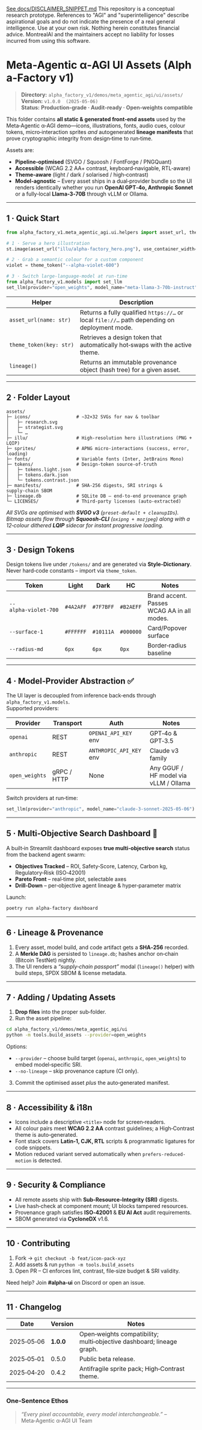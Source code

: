 [See docs/DISCLAIMER_SNIPPET.md](../../../../../DISCLAIMER_SNIPPET.md)
This repository is a conceptual research prototype. References to "AGI" and "superintelligence" describe aspirational goals and do not indicate the presence of a real general intelligence. Use at your own risk. Nothing herein constitutes financial advice. MontrealAI and the maintainers accept no liability for losses incurred from using this software.

# Meta‑Agentic α‑AGI UI Assets (Alpha‑Factory v1)

> **Directory:** `alpha_factory_v1/demos/meta_agentic_agi/ui/assets/`  
> **Version:** `v1.0.0  (2025‑05‑06)`  
> **Status:** **Production‑grade · Audit‑ready · Open‑weights compatible**

This folder contains **all static & generated front‑end assets** used by the Meta‑Agentic α‑AGI demo—icons, illustrations, fonts, audio cues, colour tokens, micro‑interaction sprites _and_ autogenerated **lineage manifests** that prove cryptographic integrity from design‑time to run‑time.

Assets are:

* **Pipeline‑optimised** (SVGO / Squoosh / FontForge / PNGQuant)  
* **Accessible** (WCAG 2.2 AA+ contrast, keyboard‑navigable, RTL‑aware)  
* **Theme‑aware** (light / dark / solarised / high‑contrast)  
* **Model‑agnostic** – Every asset ships in a dual‑provider bundle so the UI renders identically whether you run **OpenAI GPT‑4o, Anthropic Sonnet** or a fully‑local **Llama‑3‑70B** through vLLM or Ollama.

---

## 1 · Quick Start

```python
from alpha_factory_v1.meta_agentic_agi.ui.helpers import asset_url, theme_token

# 1 · Serve a hero illustration
st.image(asset_url("illu/alpha‑factory_hero.png"), use_container_width=True)

# 2 · Grab a semantic colour for a custom component
violet = theme_token("--alpha‑violet‑600")

# 3 · Switch large‑language‑model at run‑time
from alpha_factory_v1.models import set_llm
set_llm(provider="open_weights", model_name="meta-llama-3-70b-instruct")
```

| Helper | Description |
|--------|-------------|
| `asset_url(name: str)` | Returns a fully qualified `https://…` or local `file://…` path depending on deployment mode. |
| `theme_token(key: str)` | Retrieves a design token that automatically hot‑swaps with the active theme. |
| `lineage()` | Returns an immutable provenance object (hash tree) for a given asset. |

---

## 2 · Folder Layout

```
assets/
├─ icons/                 # ∼32×32 SVGs for nav & toolbar
│   ├─ research.svg
│   ├─ strategist.svg
│   └─ …
├─ illu/                  # High‑resolution hero illustrations (PNG + LQIP)
├─ sprites/               # APNG micro‑interactions (success, error, loading)
├─ fonts/                 # Variable fonts (Inter, JetBrains Mono)
├─ tokens/                # Design‑token source‑of‑truth
│   ├─ tokens.light.json
│   ├─ tokens.dark.json
│   └─ tokens.contrast.json
├─ manifests/             # SHA‑256 digests, SRI strings & supply‑chain SBOM
├─ lineage.db             # SQLite DB – end‑to‑end provenance graph
└─ LICENSES/              # Third‑party licenses (auto‑extracted)
```

_All SVGs are optimised with **SVGO v3** (`preset‑default + cleanupIDs`).  
Bitmap assets flow through **Squoosh‑CLI** (`oxipng + mozjpeg`) along with a 12‑colour dithered **LQIP** sidecar for instant progressive loading._

---

## 3 · Design Tokens

Design tokens live under `/tokens/` and are generated via **Style‑Dictionary**.  
Never hard‑code constants – import via `theme_token`.

| Token | Light | Dark | HC | Notes |
|-------|-------|------|----|-------|
| `--alpha‑violet‑700` | `#4A2AFF` | `#7F7BFF` | `#B2AEFF` | Brand accent. Passes WCAG AA in all modes. |
| `--surface‑1` | `#FFFFFF` | `#10111A` | `#000000` | Card/Popover surface |
| `--radius‑md` | `6px` | `6px` | `0px` | Border‑radius baseline |

---

## 4 · Model‑Provider Abstraction ✅

The UI layer is decoupled from inference back‑ends through `alpha_factory_v1.models`.  
Supported providers:

| Provider | Transport | Auth | Notes |
|----------|-----------|------|-------|
| `openai` | REST | `OPENAI_API_KEY` env | GPT‑4o & GPT‑3.5 |
| `anthropic` | REST | `ANTHROPIC_API_KEY` env | Claude v3 family |
| `open_weights` | gRPC / HTTP | None | Any GGUF / HF model via vLLM / Ollama |

Switch providers at run‑time:

```python
set_llm(provider="anthropic", model_name="claude-3-sonnet-2025-05-06")
```

---

## 5 · Multi‑Objective Search Dashboard 🧭

A built‑in Streamlit dashboard exposes **true multi‑objective search** status from the backend agent swarm:

* **Objectives Tracked** – ROI, Safety‑Score, Latency, Carbon kg, Regulatory‑Risk (ISO‑42001)  
* **Pareto Front** – real‑time plot, selectable axes  
* **Drill‑Down** – per‑objective agent lineage & hyper‑parameter matrix  

Launch:

```bash
poetry run alpha‑factory dashboard
```

---

## 6 · Lineage & Provenance

1. Every asset, model build, and code artifact gets a **SHA‑256** recorded.  
2. A **Merkle DAG** is persisted to `lineage.db`; hashes anchor on‑chain (Bitcoin TestNet) nightly.  
3. The UI renders a _“supply‑chain passport”_ modal (`lineage()` helper) with build steps, SPDX SBOM & license metadata.

---

## 7 · Adding / Updating Assets

1. **Drop files** into the proper sub‑folder.  
2. Run the asset pipeline:

```bash
cd alpha_factory_v1/demos/meta_agentic_agi/ui
python -m tools.build_assets --provider=open_weights
```

Options:

* `--provider` – choose build target (`openai`, `anthropic`, `open_weights`) to embed model‑specific SRI.
* `--no‑lineage` – skip provenance capture (CI only).

3. Commit the optimised asset *plus* the auto‑generated manifest.

---

## 8 · Accessibility & i18n

* Icons include a descriptive `<title>` node for screen‑readers.  
* All colour pairs meet **WCAG 2.2 AA** contrast guidelines; a High‑Contrast theme is auto‑generated.  
* Font stack covers **Latin‑1, CJK, RTL** scripts & programmatic ligatures for code snippets.  
* Motion reduced variant served automatically when `prefers-reduced-motion` is detected.

---

## 9 · Security & Compliance

* All remote assets ship with **Sub‑Resource‑Integrity (SRI)** digests.  
* Live hash‑check at component mount; UI blocks tampered resources.  
* Provenance graph satisfies **ISO‑42001** & **EU AI Act** audit requirements.  
* SBOM generated via **CycloneDX** v1.6.

---

## 10 · Contributing

1. Fork → `git checkout -b feat/icon‑pack‑xyz`  
2. Add assets & run `python -m tools.build_assets`  
3. Open PR – CI enforces lint, contrast, file‑size budget & SRI validity.

Need help? Join **#alpha‑ui** on Discord or open an issue.

---

## 11 · Changelog

| Date | Version | Notes |
|------|---------|-------|
| 2025‑05‑06 | **1.0.0** | Open‑weights compatibility; multi‑objective dashboard; lineage graph. |
| 2025‑05‑01 | 0.5.0 | Public beta release. |
| 2025‑04‑20 | 0.4.2 | Antifragile sprite pack; High‑Contrast theme. |

---

### One‑Sentence Ethos

> _“Every pixel accountable, every model interchangeable.”_ – Meta‑Agentic α‑AGI UI Team
